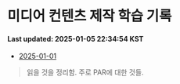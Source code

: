 # 미디어 컨텐츠 제작 학습 기록
#### Last updated: 2025-01-05 22:34:54 KST

- [2025-01-01](20250101.md)
> 읽을 것을 정리함. 주로 PAR에 대한 것들.
